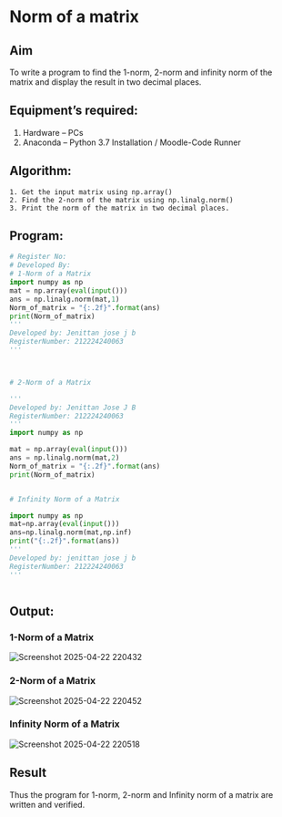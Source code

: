 # Norm of a matrix
## Aim
To write a program to find the 1-norm, 2-norm and infinity norm of the matrix and display the result in two decimal places.
## Equipment’s required:
1.	Hardware – PCs
2.	Anaconda – Python 3.7 Installation / Moodle-Code Runner
## Algorithm:
	1. Get the input matrix using np.array()   
    2. Find the 2-norm of the matrix using np.linalg.norm()
	3. Print the norm of the matrix in two decimal places.
## Program:
```Python
# Register No:
# Developed By:
# 1-Norm of a Matrix
import numpy as np
mat = np.array(eval(input()))
ans = np.linalg.norm(mat,1)
Norm_of_matrix = "{:.2f}".format(ans)
print(Norm_of_matrix)
'''
Developed by: Jenittan jose j b
RegisterNumber: 212224240063
'''



# 2-Norm of a Matrix

'''
Developed by: Jenittan Jose J B
RegisterNumber: 212224240063
'''
import numpy as np

mat = np.array(eval(input()))
ans = np.linalg.norm(mat,2)
Norm_of_matrix = "{:.2f}".format(ans)
print(Norm_of_matrix)


# Infinity Norm of a Matrix

import numpy as np
mat=np.array(eval(input()))
ans=np.linalg.norm(mat,np.inf)
print("{:.2f}".format(ans))
'''
Developed by: jenittan jose j b
RegisterNumber: 212224240063
'''



```
## Output:
### 1-Norm of a Matrix

![Screenshot 2025-04-22 220432](https://github.com/user-attachments/assets/8460d4ea-fe52-485e-82ae-5adde745a0e3)



### 2-Norm of a Matrix

![Screenshot 2025-04-22 220452](https://github.com/user-attachments/assets/e549af89-2300-439d-aca2-0812ff50b707)


### Infinity Norm of a Matrix

![Screenshot 2025-04-22 220518](https://github.com/user-attachments/assets/d9ce72b9-eeee-43e2-a26e-87bf93e2a8a9)


## Result
Thus the program for 1-norm, 2-norm and Infinity norm of a matrix are written and verified.
